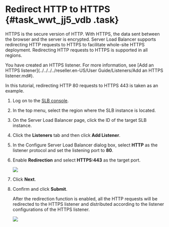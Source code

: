 # Redirect HTTP to HTTPS {#task_wwt_jj5_vdb .task}

HTTPS is the secure version of HTTP. With HTTPS, the data sent between the browser and the server is encrypted. Server Load Balancer supports redirecting HTTP requests to HTTPS to facilitate whole-site HTTPS deployment. Redirecting HTTP requests to HTTPS is supported in all regions.

You have created an HTTPS listener. For more information, see [Add an HTTPS listener](../../../../reseller.en-US/User Guide/Listeners/Add an HTTPS listener.md#).

In this tutorial, redirecting HTTP 80 requests to HTTPS 443 is taken as an example.

1.  Log on to the [SLB console](https://partners-intl.aliyun.com/login-required#/slb). 
2.  In the top menu, select the region where the SLB instance is located. 
3.  On the Server Load Balancer page, click the ID of the target SLB instance. 
4.  Click the **Listeners** tab and then click **Add Listener**. 
5.  In the Configure Server Load Balancer dialog box, select **HTTP** as the listener protocol and set the listening port to **80**. 
6.  Enable **Redirection** and select **HTTPS:443** as the target port. 

    ![](http://static-aliyun-doc.oss-cn-hangzhou.aliyuncs.com/assets/img/18827/154503327710550_en-US.png)

7.  Click **Next**. 
8.  Confirm and click **Submit**. 

    After the redirection function is enabled, all the HTTP requests will be redirected to the HTTPS listener and distributed according to the listener configurations of the HTTPS listener.

    ![](http://static-aliyun-doc.oss-cn-hangzhou.aliyuncs.com/assets/img/18827/154503327710551_en-US.png)



